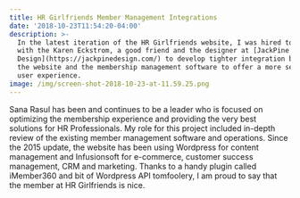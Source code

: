 ```yaml
---
title: HR Girlfriends Member Management Integrations
date: '2018-10-23T11:54:20-04:00'
description: >-
  In the latest iteration of the HR Girlfriends website, I was hired to work
  with the Karen Eckstrom, a good friend and the designer at [JackPine
  Design](https://jackpinedesign.com/) to develop tighter integration between
  the website and the membership management software to offer a more seamless
  user experience.
image: /img/screen-shot-2018-10-23-at-11.59.25.png
---
```

Sana Rasul has been and continues to be a leader who is focused on optimizing the membership experience and providing the very best solutions for HR Professionals.  My role for this project included in-depth review of the existing member management software and operations.  Since the 2015 update, the website has been using Wordpress for content management and Infusionsoft for e-commerce, customer success management, CRM and marketing.  Thanks to a handy plugin called iMember360 and bit of Wordpress API tomfoolery, I am proud to say that the member at HR Girlfriends is nice.
